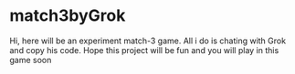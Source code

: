 # match3byGrok
Hi, here will be an experiment match-3 game.
All i do is chating with Grok and copy his code.
Hope this project will be fun and you will play in this game soon
